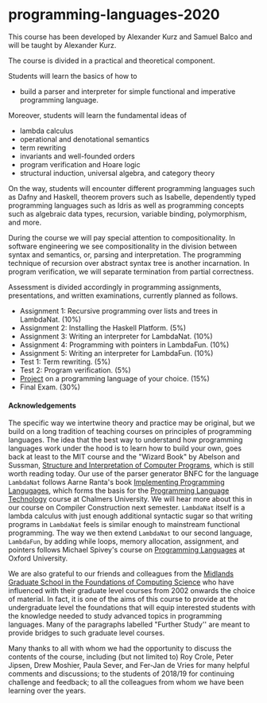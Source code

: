 # programming-languages-2020

This course has been developed by Alexander Kurz and Samuel Balco and will be taught by Alexander Kurz.

The course is divided in a practical and theoretical component. 

Students will learn the basics of how to

- build a parser and interpreter for simple functional and imperative programming language. 

Moreover, students will learn the fundamental ideas of

- lambda calculus
- operational and denotational semantics    
- term rewriting   
- invariants and well-founded orders     
- program verification and Hoare logic    
- structural induction, universal algebra, and category theory    

On the way, students will encounter different programming languages such as Dafny and Haskell, theorem provers such as Isabelle, dependently typed programming languages such as Idris as well as programming concepts such as algebraic data types, recursion, variable binding, polymorphism, and more.

During the course we will pay special attention to compositionality. In software engineering we see compositionality in the division between syntax and semantics, or, parsing and interpretation. The programming technique of recursion over abstract syntax tree is another incarnation. In program verification, we will separate termination from partial correctness. 

Assessment is divided accordingly in programming assignments, presentations, and written examinations, currently planned as follows.

- Assignment 1: Recursive programming over lists and trees in LambdaNat. (10%)   
- Assignment 2: Installing the Haskell Platform. (5%)   
- Assignment 3: Writing an interpreter for LambdaNat. (10%)    
- Assignment 4: Programming with pointers in LambdaFun. (10%)   
- Assignment 5: Writing an interpreter for LambdaFun. (10%)   
- Test 1: Term rewriting. (5%)   
- Test 2: Program verification. (5%)   
- [Project](presentation.md) on a programming language of your choice. (15%)   
- Final Exam. (30%)   

#### Acknowledgements

The specific way we intertwine theory and practice may be original, but we build on a long tradition of teaching courses on  principles of programming languages. The idea that the best way to understand how programming languages work under the hood is to learn how to build your own, goes back at least to the MIT course and the "Wizard Book" by Abelson and Sussman, [Structure and Interpretation of Computer Programs](https://mitpress.mit.edu/sites/default/files/sicp/index.html), which is still worth reading today. Our use of the parser generator BNFC for the language `LambdaNat` follows Aarne Ranta's book [Implementing Programming Langugages](http://www.grammaticalframework.org/ipl-book), which forms the basis for the [Programming Language Technology](http://www.cse.chalmers.se/edu/course/DAT151/) course at Chalmers University. We will hear more about this in our course on Compiler Construction next semester. `LambdaNat` itself is a lambda calculus with just enough additional syntactic sugar so that writing programs in `LambdaNat` feels is similar enough to mainstream functional programming. The way we then extend `LambdaNat` to our second language, `LambdaFun`, by adding while loops, memory allocation, assignment, and pointers follows Michael Spivey's course on [Programming Languages](https://spivey.oriel.ox.ac.uk/corner/Welcome_to_Spivey%27s_Corner) at Oxford University.

We are also grateful to our friends and colleagues from the [Midlands Graduate School in the Foundations of Computing Science](http://www.cs.nott.ac.uk/MGS/) who have influenced with their graduate level courses from 2002 onwards the choice of material. In fact, it is one of the aims of this course to provide at the undergraduate level the foundations that will equip interested students with the knowledge needed to study advanced topics in programming languages. Many of the paragraphs labelled "Further Study'' are meant to provide bridges to such graduate level courses.

Many thanks to all with whom we had the opportunity to discuss the contents of the course, including (but not limited to) Roy Crole,  Peter Jipsen, Drew Moshier, Paula Sever, and Fer-Jan de Vries for many helpful comments and discussions; to the students of 2018/19 for continuing challenge and feedback; to all the colleagues from whom we have been learning over the years.

